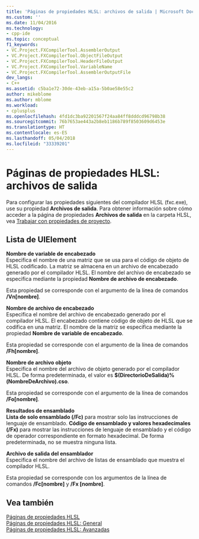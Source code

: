 ```yaml
---
title: 'Páginas de propiedades HLSL: archivos de salida | Microsoft Docs'
ms.custom: ''
ms.date: 11/04/2016
ms.technology:
- cpp-ide
ms.topic: conceptual
f1_keywords:
- VC.Project.FXCompilerTool.AssemblerOutput
- VC.Project.FXCompilerTool.ObjectFileOutput
- VC.Project.FXCompilerTool.HeaderFileOutput
- VC.Project.FXCompilerTool.VariableName
- VC.Project.FXCompilerTool.AssemblerOutputFile
dev_langs:
- C++
ms.assetid: c5ba1e72-30de-43eb-a15a-5b0ae58e55c2
author: mikeblome
ms.author: mblome
ms.workload:
- cplusplus
ms.openlocfilehash: 4fd1dc3ba92201567f24aa84ff8dddcd96798b38
ms.sourcegitcommit: 76b7653ae443a2b8eb1186b789f8503609d6453e
ms.translationtype: HT
ms.contentlocale: es-ES
ms.lasthandoff: 05/04/2018
ms.locfileid: "33339201"
---
```

# <a name="hlsl-property-pages-output-files"></a>Páginas de propiedades HLSL: archivos de salida
Para configurar las propiedades siguientes del compilador HLSL (fxc.exe), use su propiedad **Archivos de salida**. Para obtener información sobre cómo acceder a la página de propiedades **Archivos de salida** en la carpeta HLSL, vea [Trabajar con propiedades de proyecto](../ide/working-with-project-properties.md).  
  
## <a name="uielement-list"></a>Lista de UIElement  
 **Nombre de variable de encabezado**  
 Especifica el nombre de una matriz que se usa para el código de objeto de HLSL codificado. La matriz se almacena en un archivo de encabezado generado por el compilador HLSL. El nombre del archivo de encabezado se especifica mediante la propiedad **Nombre de archivo de encabezado**.  
  
 Esta propiedad se corresponde con el argumento de la línea de comandos **/Vn[nombre]**.  
  
 **Nombre de archivo de encabezado**  
 Especifica el nombre del archivo de encabezado generado por el compilador HLSL. El encabezado contiene código de objeto de HLSL que se codifica en una matriz. El nombre de la matriz se especifica mediante la propiedad **Nombre de variable de encabezado**.  
  
 Esta propiedad se corresponde con el argumento de la línea de comandos **/Fh[nombre]**.  
  
 **Nombre de archivo objeto**  
 Especifica el nombre del archivo de objeto generado por el compilador HLSL. De forma predeterminada, el valor es **$(DirectorioDeSalida)%(NombreDeArchivo).cso**.  
  
 Esta propiedad se corresponde con el argumento de la línea de comandos **/Fo[nombre]**.  
  
 **Resultados de ensamblado**  
 **Lista de solo ensamblado (/Fc)** para mostrar solo las instrucciones de lenguaje de ensamblado. **Código de ensamblado y valores hexadecimales (/Fx)** para mostrar las instrucciones de lenguaje de ensamblado y el código de operador correspondiente en formato hexadecimal. De forma predeterminada, no se muestra ninguna lista.  
  
 **Archivo de salida del ensamblador**  
 Especifica el nombre del archivo de listas de ensamblado que muestra el compilador HLSL.  
  
 Esta propiedad se corresponde con los argumentos de la línea de comandos **/Fc[nombre]** y **/Fx [nombre]**.  
  
## <a name="see-also"></a>Vea también  
 [Páginas de propiedades HLSL](../ide/hlsl-property-pages.md)   
 [Páginas de propiedades HLSL: General](../ide/hlsl-property-pages-general.md)   
 [Páginas de propiedades HLSL: Avanzadas](../ide/hlsl-property-pages-advanced.md)